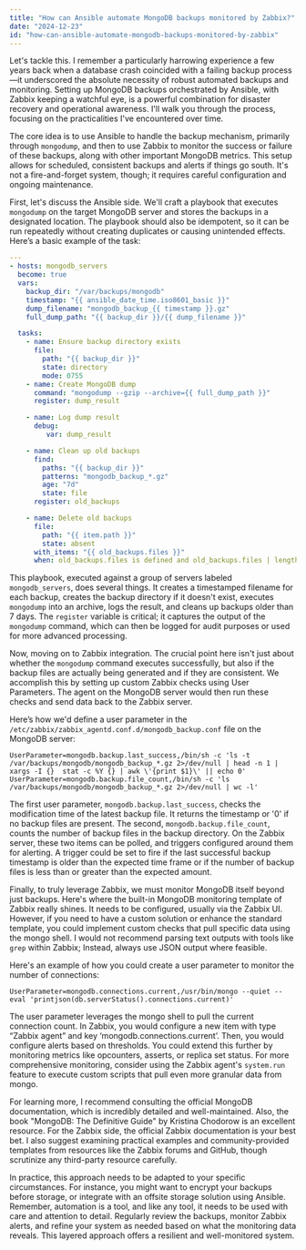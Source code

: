 ```yaml
---
title: "How can Ansible automate MongoDB backups monitored by Zabbix?"
date: "2024-12-23"
id: "how-can-ansible-automate-mongodb-backups-monitored-by-zabbix"
---
```


Let's tackle this. I remember a particularly harrowing experience a few years back when a database crash coincided with a failing backup process—it underscored the absolute necessity of robust automated backups and monitoring. Setting up MongoDB backups orchestrated by Ansible, with Zabbix keeping a watchful eye, is a powerful combination for disaster recovery and operational awareness. I'll walk you through the process, focusing on the practicalities I've encountered over time.

The core idea is to use Ansible to handle the backup mechanism, primarily through `mongodump`, and then to use Zabbix to monitor the success or failure of these backups, along with other important MongoDB metrics. This setup allows for scheduled, consistent backups and alerts if things go south. It's not a fire-and-forget system, though; it requires careful configuration and ongoing maintenance.

First, let's discuss the Ansible side. We'll craft a playbook that executes `mongodump` on the target MongoDB server and stores the backups in a designated location. The playbook should also be idempotent, so it can be run repeatedly without creating duplicates or causing unintended effects. Here’s a basic example of the task:

```yaml
---
- hosts: mongodb_servers
  become: true
  vars:
    backup_dir: "/var/backups/mongodb"
    timestamp: "{{ ansible_date_time.iso8601_basic }}"
    dump_filename: "mongodb_backup_{{ timestamp }}.gz"
    full_dump_path: "{{ backup_dir }}/{{ dump_filename }}"

  tasks:
    - name: Ensure backup directory exists
      file:
        path: "{{ backup_dir }}"
        state: directory
        mode: 0755
    - name: Create MongoDB dump
      command: "mongodump --gzip --archive={{ full_dump_path }}"
      register: dump_result

    - name: Log dump result
      debug:
         var: dump_result

    - name: Clean up old backups
      find:
        paths: "{{ backup_dir }}"
        patterns: "mongodb_backup_*.gz"
        age: "7d"
        state: file
      register: old_backups

    - name: Delete old backups
      file:
        path: "{{ item.path }}"
        state: absent
      with_items: "{{ old_backups.files }}"
      when: old_backups.files is defined and old_backups.files | length > 0
```

This playbook, executed against a group of servers labeled `mongodb_servers`, does several things. It creates a timestamped filename for each backup, creates the backup directory if it doesn't exist, executes `mongodump` into an archive, logs the result, and cleans up backups older than 7 days. The `register` variable is critical; it captures the output of the `mongodump` command, which can then be logged for audit purposes or used for more advanced processing.

Now, moving on to Zabbix integration. The crucial point here isn't just about whether the `mongodump` command executes successfully, but also if the backup files are actually being generated and if they are consistent. We accomplish this by setting up custom Zabbix checks using User Parameters. The agent on the MongoDB server would then run these checks and send data back to the Zabbix server.

Here’s how we'd define a user parameter in the `/etc/zabbix/zabbix_agentd.conf.d/mongodb_backup.conf` file on the MongoDB server:

```
UserParameter=mongodb.backup.last_success,/bin/sh -c 'ls -t /var/backups/mongodb/mongodb_backup_*.gz 2>/dev/null | head -n 1 | xargs -I {}  stat -c %Y {} | awk \'{print $1}\' || echo 0'
UserParameter=mongodb.backup.file_count,/bin/sh -c 'ls /var/backups/mongodb/mongodb_backup_*.gz 2>/dev/null | wc -l'
```

The first user parameter, `mongodb.backup.last_success`, checks the modification time of the latest backup file. It returns the timestamp or '0' if no backup files are present. The second, `mongodb.backup.file_count`, counts the number of backup files in the backup directory. On the Zabbix server, these two items can be polled, and triggers configured around them for alerting. A trigger could be set to fire if the last successful backup timestamp is older than the expected time frame or if the number of backup files is less than or greater than the expected amount.

Finally, to truly leverage Zabbix, we must monitor MongoDB itself beyond just backups. Here's where the built-in MongoDB monitoring template of Zabbix really shines. It needs to be configured, usually via the Zabbix UI. However, if you need to have a custom solution or enhance the standard template, you could implement custom checks that pull specific data using the mongo shell. I would not recommend parsing text outputs with tools like `grep` within Zabbix; Instead, always use JSON output where feasible.

Here's an example of how you could create a user parameter to monitor the number of connections:

```
UserParameter=mongodb.connections.current,/usr/bin/mongo --quiet --eval 'printjson(db.serverStatus().connections.current)'
```

The user parameter leverages the mongo shell to pull the current connection count. In Zabbix, you would configure a new item with type “Zabbix agent” and key ‘mongodb.connections.current’. Then, you would configure alerts based on thresholds. You could extend this further by monitoring metrics like opcounters, asserts, or replica set status. For more comprehensive monitoring, consider using the Zabbix agent's `system.run` feature to execute custom scripts that pull even more granular data from mongo.

For learning more, I recommend consulting the official MongoDB documentation, which is incredibly detailed and well-maintained. Also, the book "MongoDB: The Definitive Guide" by Kristina Chodorow is an excellent resource. For the Zabbix side, the official Zabbix documentation is your best bet. I also suggest examining practical examples and community-provided templates from resources like the Zabbix forums and GitHub, though scrutinize any third-party resource carefully.

In practice, this approach needs to be adapted to your specific circumstances. For instance, you might want to encrypt your backups before storage, or integrate with an offsite storage solution using Ansible. Remember, automation is a tool, and like any tool, it needs to be used with care and attention to detail. Regularly review the backups, monitor Zabbix alerts, and refine your system as needed based on what the monitoring data reveals. This layered approach offers a resilient and well-monitored system.
